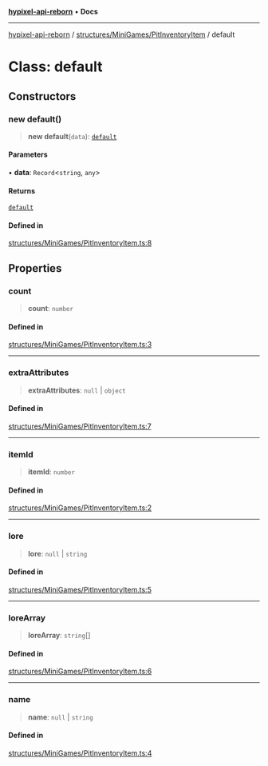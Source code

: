 [**hypixel-api-reborn**](../../../../README.md) • **Docs**

***

[hypixel-api-reborn](../../../../modules.md) / [structures/MiniGames/PitInventoryItem](../README.md) / default

# Class: default

## Constructors

### new default()

> **new default**(`data`): [`default`](default.md)

#### Parameters

• **data**: `Record`\<`string`, `any`\>

#### Returns

[`default`](default.md)

#### Defined in

[structures/MiniGames/PitInventoryItem.ts:8](https://github.com/Kathund/REBORN-docs-TEST/blob/226e7f6a62bb6bca87ef0828ac84e9098d59f860/src/structures/MiniGames/PitInventoryItem.ts#L8)

## Properties

### count

> **count**: `number`

#### Defined in

[structures/MiniGames/PitInventoryItem.ts:3](https://github.com/Kathund/REBORN-docs-TEST/blob/226e7f6a62bb6bca87ef0828ac84e9098d59f860/src/structures/MiniGames/PitInventoryItem.ts#L3)

***

### extraAttributes

> **extraAttributes**: `null` \| `object`

#### Defined in

[structures/MiniGames/PitInventoryItem.ts:7](https://github.com/Kathund/REBORN-docs-TEST/blob/226e7f6a62bb6bca87ef0828ac84e9098d59f860/src/structures/MiniGames/PitInventoryItem.ts#L7)

***

### itemId

> **itemId**: `number`

#### Defined in

[structures/MiniGames/PitInventoryItem.ts:2](https://github.com/Kathund/REBORN-docs-TEST/blob/226e7f6a62bb6bca87ef0828ac84e9098d59f860/src/structures/MiniGames/PitInventoryItem.ts#L2)

***

### lore

> **lore**: `null` \| `string`

#### Defined in

[structures/MiniGames/PitInventoryItem.ts:5](https://github.com/Kathund/REBORN-docs-TEST/blob/226e7f6a62bb6bca87ef0828ac84e9098d59f860/src/structures/MiniGames/PitInventoryItem.ts#L5)

***

### loreArray

> **loreArray**: `string`[]

#### Defined in

[structures/MiniGames/PitInventoryItem.ts:6](https://github.com/Kathund/REBORN-docs-TEST/blob/226e7f6a62bb6bca87ef0828ac84e9098d59f860/src/structures/MiniGames/PitInventoryItem.ts#L6)

***

### name

> **name**: `null` \| `string`

#### Defined in

[structures/MiniGames/PitInventoryItem.ts:4](https://github.com/Kathund/REBORN-docs-TEST/blob/226e7f6a62bb6bca87ef0828ac84e9098d59f860/src/structures/MiniGames/PitInventoryItem.ts#L4)
